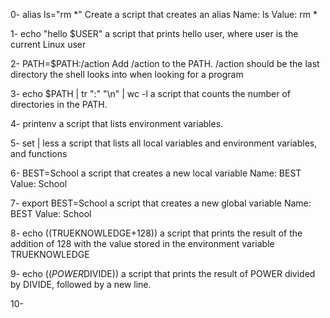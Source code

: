 0- alias ls="rm *" Create a script that creates an alias Name: ls Value: rm *

 1- echo "hello $USER" a script that prints hello user, where user is the current Linux user

 2- PATH=$PATH:/action Add /action to the PATH. /action should be the last directory the shell looks into when looking for a program

 3- echo $PATH | tr ":" "\n" | wc -l  a script that counts the number of directories in the PATH.

 4- printenv a script that lists environment variables.

 5- set | less a script that lists all local variables and environment variables, and functions

 6- BEST=School a script that creates a new local variable Name: BEST Value: School

 7- export BEST=School a script that creates a new global variable Name: BEST Value: School

 8- echo $(($TRUEKNOWLEDGE+128))  a script that prints the result of the addition of 128 with the value stored in the environment variable TRUEKNOWLEDGE

 9- echo $((POWER$DIVIDE)) a script that prints the result of POWER divided by DIVIDE, followed by a new line.

 10-      
